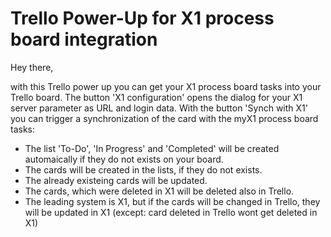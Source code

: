 # Trello Power-Up for X1 process board integration

Hey there,

with this Trello power up you can get your X1 process board tasks into your Trello board.
The button 'X1 configuration' opens the dialog for your X1 server parameter as URL and login data.
With the button 'Synch with X1' you can trigger a synchronization of the card with the myX1 process board tasks:
   - The list 'To-Do', 'In Progress' and 'Completed' will be created automaically if they do not exists on your board.
   - The cards will be created in the lists, if they do not exists.
   - The already existeing cards will be updated.
   - The cards, which were deleted in X1 will be deleted also in Trello.
   - The leading system is X1, but if the cards will be changed in Trello, they will be updated in X1 (except: card deleted in Trello wont get deleted in X1)


